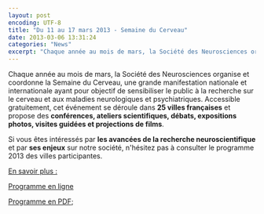 ```yaml
---
layout: post
encoding: UTF-8
title: "Du 11 au 17 mars 2013 - Semaine du Cerveau"
date: 2013-03-06 13:31:24
categories: "News"
excerpt: "Chaque année au mois de mars, la Société des Neurosciences organise et coordonne la Semaine du Cerveau, une grande manifestation nationale et internationale ayant pour objectif de sensibiliser le public à la recherche sur le cerveau et aux maladies neurologiques et psychiatriques."
---
```

Chaque année au mois de mars, la Société des Neurosciences organise et coordonne la Semaine du Cerveau, une grande manifestation nationale et internationale ayant pour objectif de sensibiliser le public à la recherche sur le cerveau et aux maladies neurologiques et psychiatriques.
Accessible gratuitement, cet événement se déroule dans **25 villes françaises** et propose des **conférences, ateliers scientifiques, débats, expositions photos, visites guidées et projections de films**.   
  
Si vous êtes intéressés par **les avancées de la recherche neuroscientifique** et par **ses enjeux** sur notre société, n'hésitez pas à consulter le programme 2013 des villes participantes.  
  
  
<u>En savoir plus :</u>  
  
[Programme en ligne](http://www.semaineducerveau.fr/2013/France.php)  
  
[Programme en PDF](http://www.semaineducerveau.fr/2013/pdf/dp2013.pdf);